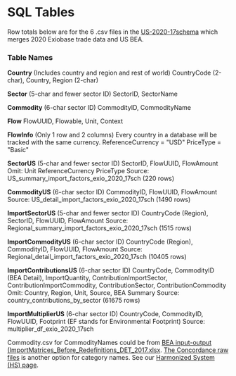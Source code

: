 <style>
#schemaDiv strong {
  font-size: 16px;
}
.yamlPre {
  background-color: #eee;
  padding: 20px;
  overflow-y: scroll;
}
.dark .yamlPre {
  background-color: #222;
}
</style>

# SQL Tables

Row totals below are for the 6 .csv files in the [US-2020-17schema](https://github.com/ModelEarth/OpenFootprint/tree/main/impacts/exiobase/US-source/2022) which merges 2020 Exiobase trade data and US BEA.

### Table Names

**Country** (Includes country and region and rest of world)
CountryCode (2-char), Country, Region (2-char)

**Sector** (5-char and fewer sector ID)
SectorID, SectorName

**Commodity** (6-char sector ID)
CommodityID, CommodityName

**Flow**
FlowUUID, Flowable, Unit, Context

**FlowInfo** (Only 1 row and 2 columns)
Every country in a database will be tracked with the same currency.
ReferenceCurrency = "USD"
PriceType = "Basic"

**SectorUS** (5-char and fewer sector ID)
SectorID, FlowUUID, FlowAmount
Omit: Unit ReferenceCurrency PriceType 
Source: US\_summary\_import\_factors\_exio\_2020\_17sch (220 rows)

**CommodityUS** (6-char sector ID)
CommodityID, FlowUUID, FlowAmount
Source: US\_detail\_import\_factors\_exio\_2020\_17sch (1490 rows)

**ImportSectorUS** (5-char and fewer sector ID)
CountryCode (Region), SectorID, FlowUUID, FlowAmount
Source: Regional\_summary\_import\_factors\_exio\_2020\_17sch (1515 rows)

**ImportCommodityUS** (6-char sector ID)
CountryCode (Region), CommodityID, FlowUUID, FlowAmount
Source: Regional\_detail\_import\_factors\_exio\_2020\_17sch (10405 rows)

**ImportContributionsUS** (6-char sector ID)
CountryCode, CommodityID (BEA Detail), ImportQuantity, ContributionImportSector, ContributionImportCommodity, ContributionSector, ContributionCommodity
Omit: Country, Region, Unit, Source, BEA Summary
Source: country\_contributions\_by\_sector (61675 rows)

**ImportMultiplierUS** (6-char sector ID)<!-- If we ever have a 5-char sector multiplier, the 5-char table will be ImportSectorMultiplierUS -->
CountryCode, CommodityID, FlowUUID, Footprint (EF stands for Environmental Footprint)
Source: multiplier\_df\_exio\_2020\_17sch

Commodity.csv for CommodityNames could be from <a href="https://www.bea.gov/industry/input-output-accounts-data">BEA input-output (ImportMatrices_Before_Redefinitions_DET_2017.xlsx</a>.
[The Concordance raw files](https://github.com/insongkim/concordance/tree/master/data-raw) is another option for category names. See our [Harmonized System (HS) page](/OpenFootprint/harmonized-system).
